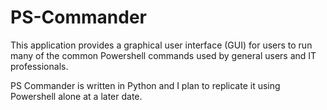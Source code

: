 # PS-Commander
This application provides a graphical user interface (GUI) for users to run many of the common Powershell commands used by general users and IT professionals.

PS Commander is written in Python and I plan to replicate it using Powershell alone at a later date. 

